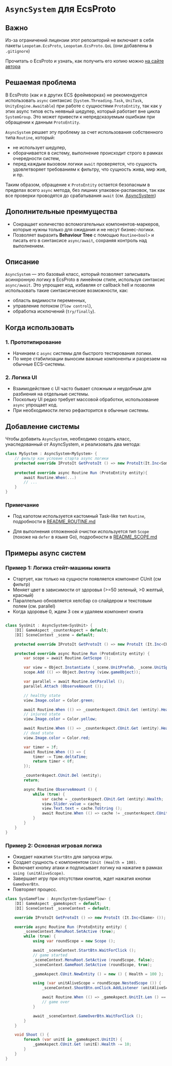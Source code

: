 # `AsyncSystem` для EcsProto

## Важно
Из-за ограничений лицензии этот репозиторий не включает в себя пакеты `Leopotam.EcsProto`, `Leopotam.EcsProto.QoL` (они добавлены в `.gitignore`)

Прочитать о EcsProto и узнать, как получить его копию можно [на сайте автора](https://leopotam.ru/28/)

## Решаемая проблема

В EcsProto (как и в других ECS фреймворках) не рекомендуется использовать `async` синтаксис (`System.Threading.Task`, `UniTask`, `UnityEngine.Awaitable`) при работе с сущностями `ProtoEntity`, так как у этих async типов есть неявный шедулер, который работает вне цикла `SystemGroup`. Это может привести к непредсказуемым ошибкам при обращении к данным `ProtoEntity`.

`AsyncSystem` решает эту проблему за счет использования собственного типа `Routine`, который:

- не использует шедулер,
- оборачивается в систему, выполнение происходит строго в рамках очередности систем,
- перед каждым вызовом логики `await` проверяется, что сущность удовлетворяет требованиям к фильтру, что сущность жива, мир жив, и пр.


Таким образом, обращение к `ProtoEntity` остается безопасным в пределах всего `async` метода, без лишних упаковок-распаковок, так как все проверки проводятся до срабатывания `await` (см. [AsyncSystem](./Assets/Code/AsyncSystem/AsyncSystem.cs))

## Дополнительные преимущества

- Сокращает количество вспомогательных компонентов-маркеров, которые нужны только для ожидания и не несут бизнес-логики.
- Позволяет выразить **Behaviour Tree** с помощью `Routine<bool>` и писать его в синтаксисе `async/await`, сохраняя контроль над выполнением.


## Описание

`AsyncSystem` — это базовый класс, который позволяет записывать асинхронную логику в EcsProto в линейном стиле, используя синтаксис `async/await`. Это упрощает код, избавляя от callback hell и позволяя использовать такие синтаксические возможности, как:

- область видимости переменных,
- управление потоком (`flow control`),
- обработка исключений (`try/finally`).

## Когда использовать

### 1. Прототипирование

- Начинаем с `async` системы для быстрого тестирования логики.
- По мере стабилизации выносим важные компоненты и разрезаем на обычные ECS-системы.

### 2. Логика UI

- Взаимодействие с UI часто бывает сложным и неудобным для разбиения на отдельные системы.
- Поскольку UI редко требует массовой обработки, использование `async` упрощает код.
- При необходимости легко рефакторится в обычные системы.

## Добавление системы

Чтобы добавить `AsyncSystem`, необходимо создать класс, унаследованный от AsyncSystem<TSelf>, и реализовать два метода:
```csharp
class MySystem : AsyncSystem<MySystem> {
    // фильтр как условие старта async логики
    protected override IProtoIt GetProtoIt () => new ProtoIt(It.Inc<SomeComponent>());
 
    protected override async Routine Run (ProtoEntity entity){
        await Routine.When(...)
        // ...
    }
}
```
### Примечание
- Под капотом используется кастомный Task-like тип `Routine`, подробности в  [README_ROUTINE.md](./Assets/Code/Lib/Routines/README_ROUTINE.md)

- Для выполнения отложенной очистки используется тип `Scope` (похоже на `defer` в языке Go), подробности в [README_SCOPE.md](./Assets/Code/Lib/Scope/README_SCOPE.md)

## Примеры async систем

### Пример 1: Логика стейт-машины юнита
 
- Стартует, как только на сущности появляется компонент CUnit (см фильтр)
- Меняет цвет в зависимости от здоровья (>=50 зеленый, >0 желтый, красный)
- Параллельно обновляется хелсбар со слайдером и текстовым полем (см. parallel)
- Когда здоровье 0, ждем 3 сек и удаляем компонент юнита

```csharp

class SysUnit : AsyncSystem<SysUnit> {
    [DI] GameAspect _counterAspect = default;
    [DI] SceneContext _scene = default;

    protected override IProtoIt GetProtoIt () => new ProtoIt (It.Inc<CUnit> ());

    protected override async Routine Run (ProtoEntity entity) {
        var scope = await Routine.GetScope ();

        var view = Object.Instantiate (_scene.UnitPrefab, _scene.UnitSpawn);
        scope.Add (() => Object.Destroy (view.gameObject));

        var parallel = await Routine.GetParallel ();
        parallel.Attach (ObserveAmount ()); 

        // healthy state
        view.Image.color = Color.green;

        await Routine.When (() => _counterAspect.CUnit.Get (entity).Health < 50);
        // injured state
        view.Image.color = Color.yellow;

        await Routine.When (() => _counterAspect.CUnit.Get (entity).Health <= 0);
        // dead state
        view.Image.color = Color.red;

        var timer = 3f;
        await Routine.When (() => {
            timer -= Time.deltaTime;
            return timer < 0f;
        });

        _counterAspect.CUnit.Del (entity);
        return;

        async Routine ObserveAmount () {
            while (true) {
                var cache = _counterAspect.CUnit.Get (entity).Health;
                view.Slider.value = cache;
                view.Text.text = cache.ToString ();
                await Routine.When (() => cache != _counterAspect.CUnit.Get (entity).Health);
            }
        }
    }
}
```

### Пример 2: Основная игровая логика
- Ожидает нажатия `StartBtn` для запуска игры.
- Создает сущность с компонентом `CUnit (Health = 100)`.
- Включает кнопку атаки и подписывает логику на нажатие в рамках `using (unitAliveScope)`.
- Завершает игру при отсутствии юнитов, ждет нажатия кнопки `GameOverBtn`.
- Повторяет процесс.
```csharp
class SysGameFlow : AsyncSystem<SysGameFlow> {
    [DI] GameAspect _gameAspect = default;
    [DI] SceneContext _sceneContext = default;

    override IProtoIt GetProtoIt () => new ProtoIt (It.Inc<CGame> ());

    override async Routine Run (ProtoEntity entity) {
        _sceneContext.MenuRoot.SetActive (true);
        while (true) {
            using var roundScope = new Scope ();

            await _sceneContext.StartBtn.WaitForClick ();
            // game started
            _sceneContext.MenuRoot.SetActive (roundScope, false);
            _sceneContext.GameRoot.SetActive (roundScope, true);

            _gameAspect.CUnit.NewEntity () = new () { Health = 100 };

            using (var unitAliveScope = roundScope.NestedScope ()) {
                _sceneContext.ShootBtn.onClick.AddListener (unitAliveScope, Shoot);

                await Routine.When (() => _gameAspect.UnitIt.Len () == 0);
                // game over
            }

            await _sceneContext.GameOverBtn.WaitForClick ();
        }
    }

    void Shoot () {
        foreach (var unitE in _gameAspect.UnitIt) {
            _gameAspect.CUnit.Get (unitE).Health -= 10;
        }
    }
}
```
